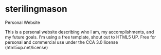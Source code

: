 # sterilingmason
Personal Website

This is a personal website describing who I am, my accomplishments, and my future goals.
I'm using a free template, shout out to HTML5 UP. Free for personal and commercial use under the CCA 3.0 license (html5up.net/license)
